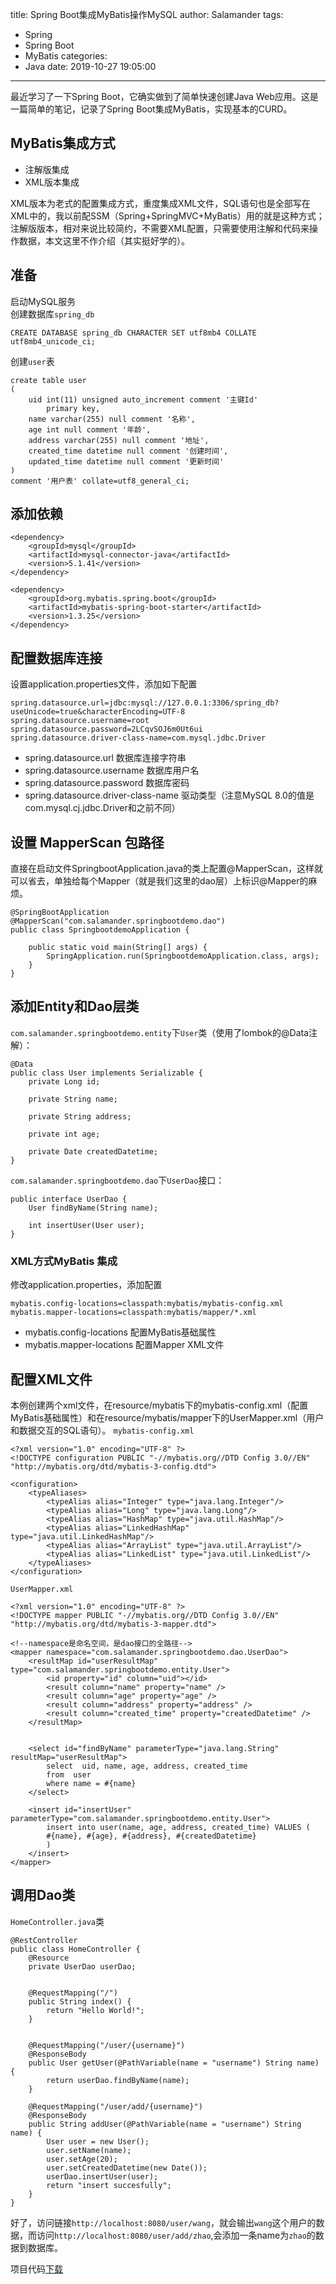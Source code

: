 title: Spring Boot集成MyBatis操作MySQL
author: Salamander
tags:
  - Spring
  - Spring Boot
  - MyBatis
categories:
  - Java
date: 2019-10-27 19:05:00
---
最近学习了一下Spring Boot，它确实做到了简单快速创建Java Web应用。这是一篇简单的笔记，记录了Spring Boot集成MyBatis，实现基本的CURD。

## MyBatis集成方式
* 注解版集成
* XML版本集成

XML版本为老式的配置集成方式，重度集成XML文件，SQL语句也是全部写在XML中的，我以前配SSM（Spring+SpringMVC+MyBatis）用的就是这种方式；注解版版本，相对来说比较简约，不需要XML配置，只需要使用注解和代码来操作数据，本文这里不作介绍（其实挺好学的）。 



<!-- more -->

## 准备
启动MySQL服务  
创建数据库`spring_db`
```
CREATE DATABASE spring_db CHARACTER SET utf8mb4 COLLATE utf8mb4_unicode_ci;
```

创建`user`表
```
create table user
(
	uid int(11) unsigned auto_increment comment '主键Id'
		primary key,
	name varchar(255) null comment '名称',
	age int null comment '年龄',
	address varchar(255) null comment '地址',
	created_time datetime null comment '创建时间',
	updated_time datetime null comment '更新时间'
)
comment '用户表' collate=utf8_general_ci;
```


## 添加依赖
```
<dependency>
    <groupId>mysql</groupId>
    <artifactId>mysql-connector-java</artifactId>
    <version>5.1.41</version>
</dependency>

<dependency>
    <groupId>org.mybatis.spring.boot</groupId>
    <artifactId>mybatis-spring-boot-starter</artifactId>
    <version>1.3.25</version>
</dependency>
```

## 配置数据库连接
设置application.properties文件，添加如下配置
```
spring.datasource.url=jdbc:mysql://127.0.0.1:3306/spring_db?useUnicode=true&characterEncoding=UTF-8
spring.datasource.username=root
spring.datasource.password=2LCqvSOJ6m0Ut6ui
spring.datasource.driver-class-name=com.mysql.jdbc.Driver
```
* spring.datasource.url 数据库连接字符串
* spring.datasource.username 数据库用户名
* spring.datasource.password 数据库密码
* spring.datasource.driver-class-name 驱动类型（注意MySQL 8.0的值是com.mysql.cj.jdbc.Driver和之前不同）

## 设置 MapperScan 包路径
直接在启动文件SpringbootApplication.java的类上配置@MapperScan，这样就可以省去，单独给每个Mapper（就是我们这里的dao层）上标识@Mapper的麻烦。
```
@SpringBootApplication
@MapperScan("com.salamander.springbootdemo.dao")
public class SpringbootdemoApplication {

    public static void main(String[] args) {
        SpringApplication.run(SpringbootdemoApplication.class, args);
    }
}
```

## 添加Entity和Dao层类
`com.salamander.springbootdemo.entity`下`User`类（使用了lombok的@Data注解）：
```
@Data
public class User implements Serializable {
    private Long id;

    private String name;

    private String address;

    private int age;

    private Date createdDatetime;
}
```
`com.salamander.springbootdemo.dao`下`UserDao`接口：
```
public interface UserDao {
    User findByName(String name);
    
    int insertUser(User user);
}
```

### XML方式MyBatis 集成
修改application.properties，添加配置
```
mybatis.config-locations=classpath:mybatis/mybatis-config.xml
mybatis.mapper-locations=classpath:mybatis/mapper/*.xml
```
* mybatis.config-locations 配置MyBatis基础属性
* mybatis.mapper-locations 配置Mapper XML文件

## 配置XML文件
本例创建两个xml文件，在resource/mybatis下的mybatis-config.xml（配置MyBatis基础属性）和在resource/mybatis/mapper下的UserMapper.xml（用户和数据交互的SQL语句）。
`mybatis-config.xml`
```
<?xml version="1.0" encoding="UTF-8" ?>
<!DOCTYPE configuration PUBLIC "-//mybatis.org//DTD Config 3.0//EN" "http://mybatis.org/dtd/mybatis-3-config.dtd">

<configuration>
    <typeAliases>
        <typeAlias alias="Integer" type="java.lang.Integer"/>
        <typeAlias alias="Long" type="java.lang.Long"/>
        <typeAlias alias="HashMap" type="java.util.HashMap"/>
        <typeAlias alias="LinkedHashMap" type="java.util.LinkedHashMap"/>
        <typeAlias alias="ArrayList" type="java.util.ArrayList"/>
        <typeAlias alias="LinkedList" type="java.util.LinkedList"/>
    </typeAliases>
</configuration>
```

`UserMapper.xml`
```
<?xml version="1.0" encoding="UTF-8" ?>
<!DOCTYPE mapper PUBLIC "-//mybatis.org//DTD Config 3.0//EN" "http://mybatis.org/dtd/mybatis-3-mapper.dtd">

<!--namespace是命名空间，是dao接口的全路径-->
<mapper namespace="com.salamander.springbootdemo.dao.UserDao">
    <resultMap id="userResultMap" type="com.salamander.springbootdemo.entity.User">
        <id property="id" column="uid"></id>
        <result column="name" property="name" />
        <result column="age" property="age" />
        <result column="address" property="address" />
        <result column="created_time" property="createdDatetime" />
    </resultMap>


    <select id="findByName" parameterType="java.lang.String"  resultMap="userResultMap">
        select  uid, name, age, address, created_time
        from  user
        where name = #{name}
    </select>
    
    <insert id="insertUser" parameterType="com.salamander.springbootdemo.entity.User">
        insert into user(name, age, address, created_time) VALUES (
        #{name}, #{age}, #{address}, #{createdDatetime}
        )
    </insert>
</mapper>
```

## 调用Dao类
`HomeController.java`类
```
@RestController
public class HomeController {
    @Resource
    private UserDao userDao;


    @RequestMapping("/")
    public String index() {
        return "Hello World!";
    }


    @RequestMapping("/user/{username}")
    @ResponseBody
    public User getUser(@PathVariable(name = "username") String name) {
        return userDao.findByName(name);
    }
    
    @RequestMapping("/user/add/{username}")
    @ResponseBody
    public String addUser(@PathVariable(name = "username") String name) {
        User user = new User();
        user.setName(name);
        user.setAge(20);
        user.setCreatedDatetime(new Date());
        userDao.insertUser(user);
        return "insert succesfully";
    }
}
```
好了，访问链接`http://localhost:8080/user/wang`，就会输出`wang`这个用户的数据，而访问`http://localhost:8080/user/add/zhao`,会添加一条name为`zhao`的数据到数据库。



项目代码[下载](http://file.51lucy.com/SpringBootDemo.zip)
